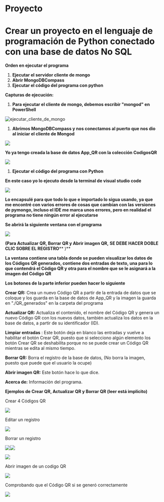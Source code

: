 # **Proyecto**

# Crear un proyecto en el lenguaje de programación de Python conectado con una base de datos No SQL

**Orden en ejecutar el programa**

1. **Ejecutar el servidor cliente de mongo**
2. **Abrir MongoDBCompass**
3. **Ejecutar el código del programa con python**

**Capturas de ejecución:**

1. **Para ejecutar el cliente de mongo, debemos escribir "mongod" en PowerShell**

![ejecutar_cliente_de_mongo](img/PowerShell.png)

1. **Abrimos MongoDBCompass y nos conectamos al puerto que nos dio al iniciar el cliente de Mongod**

![](img/MongoDBCompass.png)

**Yo ya tengo creada la base de datos App\_QR con la colección CodigosQR**

![](img/DataBase.png)

1. **Ejecutar el código del programa con Python**

**En este caso yo lo ejecuto desde la terminal de visual studio code**

![](img/Ejeucion.png)

**Lo encapsulé para que todo lo que e importado lo sigua usando, ya que me encontré con varios errores de cosas que cambian con las versiones de pymongo, incluso el IDE me marca unos errores, pero en realidad el programa no tiene ningún error al ejecutarse**

**Se abrirá la siguiente ventana con el programa**

![](img/App_qr.png)

**(Para Actualizar QR, Borrar QR y Abrir imagen QR,**  **SE DEBE HACER DOBLE CLIC SOBRE EL REGISTRO**** )**

**La ventana contiene una tabla donde se pueden visualizar los datos de los Códigos QR generados, contiene dos entradas de texto, una para lo que contendrá el Código QR y otra para el nombre que se le asignará a la imagen del Código QR**

**Los botones de la parte inferior pueden hacer lo siguiente**

**Crear QR:** Crea un nuevo Código QR a partir de la entrada de datos que se coloque y los guarda en la base de datos de App\_QR y la imagen la guarda en "./QR\_generados" en la carpeta del programa

**Actualizar QR:** Actualiza el contenido, el nombre del Código QR y genera un nuevo Código QR con los nuevos datos, también actualiza los datos en la base de datos, a partir de su identificador (ID).

**Limpiar entradas** : Este botón deja en blanco las entradas y vuelve a habilitar el botón Crear QR, puesto que si selecciono algún elemento los botón Crear QR se deshabilita porque no se puede crear un Código QR mientras se edita al mismo tiempo.

**Borrar QR:** Borra el registro de la base de datos, (No borra la imagen, puesto que puede que el usuario la ocupe)

**Abrir imagen QR:** Este botón hace lo que dice.

**Acerca de:** Información del programa.

**Ejemplos de Crear QR, Actualizar QR y Borrar QR (leer está implícito)**

Crear 4 Códigos QR

![](img/App_Qr_Create.png)

Editar un registro

![](img/Edit_Register.png)

Borrar un registro

![](img/Borrar_Register_1.png)![](img/Borrar_Register_2.png)

![](img/Borrar_Register_3.png)

Abrir imagen de un codigo QR

![](img/Open_Qr.png)

Comprobando que el Código QR si se generó correctamente

![](img/Escaneo.png)